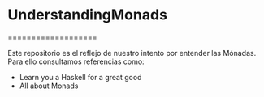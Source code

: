 # UnderstandingMonads
===================

Este repositorio es el reflejo de nuestro intento por entender las Mónadas. Para ello consultamos referencias como:

- Learn you a Haskell for a great good
- All about Monads
